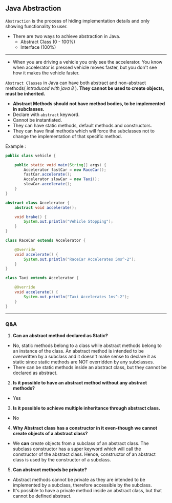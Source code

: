 ## Java Abstraction

`Abstraction` is the process of hiding implementation details and only showing functionality to user.
- There are two ways to achieve abstraction in Java.
  * Abstract Class (0 - 100%)
  * Interface (100%)
---
- When you are driving a vehicle you only see the accelerator. You know when accelerator is pressed vehicle moves faster, but you don't see how it makes the vehicle faster.

`Abstract Classes` in Java can have both abstract and non-abstract methods( _introduced with java 8_ ). **They cannot be used to create objects, must be inherited.**

- **Abstract Methods should not have method bodies, to be implemented in subclasses.**
- Declare with `abstract` keyword.
- Cannot be instantiated.
- They can have static methods, default methods and constructors.
- They can have final methods which will force the subclasses not to change the implementation of that specific method.

Example : 

```java
public class vehicle {

    public static void main(String[] args) {
        Accelerator fastCar = new RaceCar();
        fastCar.accelerate();
        Accelerator slowCar = new Taxi();
        slowCar.accelerate();
    }
}

abstract class Accelerator {
    abstract void accelerate();

    void brake() {
        System.out.println("Vehicle Stopping");
    }
}

class RaceCar extends Accelerator {

    @Override
    void accelerate() {
        System.out.println("RaceCar Accelerates 5ms^-2");
    }
}

class Taxi extends Accelerator {

    @Override
    void accelerate() {
        System.out.println("Taxi Accelerates 1ms^-2");
    }
}

```
---
### Q&A

1) **Can an abstract method declared as Static?**
- No, static methods belong to a class while abstract methods belong to an instance of the class. An abstract method is intended to be overwritten by a subclass and it doesn't make sense to declare it as static since static methods are NOT overridden by any subclasses.
- There can be static methods inside an abstract class, but they cannot be declared as abstract.
2) **Is it possible to have an abstract method without any abstract methods?**
- Yes

3) **Is it possible to achieve multiple inheritance through abstract class.**
- No
4) **Why Abstract class has a constructor in it even-though we cannot create objects of a abstract class?**
- We **can** create objects from a subclass of an abstract class. The subclass constructor has a super keyword which will call the constructor of the abstract class. Hence, constructor of an abstract class is used by the constructor of a subclass. 
5) **Can abstract methods be private?**
- Abstract methods cannot be private as they are intended to be implemented by a subclass, therefore accessible by the subclass.
- It's possible to have a private method inside an abstract class, but that cannot be defined abstract. 

